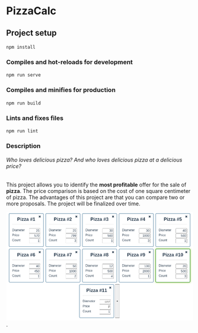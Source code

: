 # PizzaCalc

## Project setup
```
npm install
```

### Compiles and hot-reloads for development
```
npm run serve
```

### Compiles and minifies for production
```
npm run build
```

### Lints and fixes files
```
npm run lint
```

### Description 

###### Who loves delicious pizza? And who loves delicious pizza at a delicious price?
 
This project allows you to identify the **most profitable** offer for the sale of **pizza**. 
The price comparison is based on the cost of one square centimeter of pizza. 
The advantages of this project are that you can compare two or more proposals. 
The project will be finalized over time.

![image](doc/screenshot.png).


